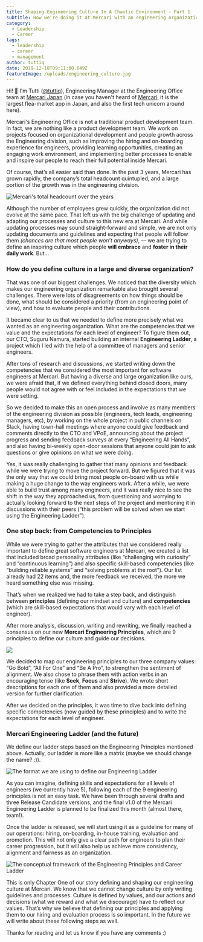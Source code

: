 ```yaml
---
title: Shaping Engineering Culture In A Chaotic Environment - Part 1
subtitle: How we're doing it at Mercari with an engineering organization of 300+ people
category:
  - Leadership
  - Career
tags:
  - leadership
  - career
  - management
author: tuttiq
date: 2019-12-18T09:11:00.649Z
featureImage: /uploads/engineering_culture.jpg
---
```

Hi! 👋 I'm Tutti ([@tuttiq](https://twitter.com/tuttiq)), Engineering Manager at the Engineering Office team at [Mercari Japan](https://about.mercari.com/en/) (in case you haven't heard of [Mercari](https://www.mercari.com/jp/), it is the largest flea-market app in Japan, and also the first tech unicorn around here).

Mercari's Engineering Office is not a traditional product development team. In fact, we are nothing like a product development team. We work on projects focused on organizational development and people growth across the Engineering division, such as improving the hiring and on-boarding experience for engineers, providing learning opportunities, creating an engaging work environment, and implementing better processes to enable and inspire our people to reach their full potential inside Mercari.

Of course, that’s all easier said than done. In the past 3 years, Mercari has grown rapidly, the company’s total headcount quintupled, and a large portion of the growth was in the engineering division.

![Mercari's total headcount over the years](/uploads/mercari_headcount.png)

Although the number of employees grew quickly, the organization did not evolve at the same pace. That left us with the big challenge of updating and adapting our processes and culture to this new era at Mercari. And while updating processes may sound straight-forward and simple, we are not only updating documents and guidelines and expecting that people will follow them *(chances are that most people won’t anyways)*‚ — we are trying to define an inspiring culture which people **will embrace** and **foster in their daily work**. But…

### How do you define culture in a large and diverse organization?

That was one of our biggest challenges. We noticed that the diversity which makes our engineering organization remarkable also brought several challenges. There were lots of disagreements on how things should be done, what should be considered a priority (from an engineering point of view), and how to evaluate people and their contributions.

It became clear to us that we needed to define more precisely what we wanted as an engineering organization. What are the competencies that we value and the expectations for each level of engineer? To figure them out, our CTO, Suguru Namura, started building an internal **Engineering Ladder**, a project which I led with the help of a committee of managers and senior engineers.

After tons of research and discussions, we started writing down the competencies that we considered the most important for software engineers at Mercari. But having a diverse and large organization like ours, we were afraid that, if we defined everything behind closed doors, many people would not agree with or feel included in the expectations that we were setting.

So we decided to make this an open process and involve as many members of the engineering division as possible (engineers, tech leads, engineering managers, etc), by working on the whole project in public channels on Slack, having town-hall meetings where anyone could give feedback and comments directly to the CTO and VPoE, announcing about the project progress and sending feedback surveys at every “Engineering All Hands”, and also having bi-weekly open-door sessions that anyone could join to ask questions or give opinions on what we were doing.

Yes, it was really challenging to gather that many opinions and feedback while we were trying to move the project forward. But we figured that it was the only way that we could bring most people on-board with us while making a huge change to the way engineers work. After a while, we were able to build trust among many engineers, and it was really nice to see the shift in the way they approached us, from questioning and worrying to actually looking forward to the next steps of the project and mentioning it in discussions with their peers (“this problem will be solved when we start using the Engineering Ladder”).

### One step back: from Competencies to Principles

While we were trying to gather the attributes that we considered really important to define great software engineers at Mercari, we created a list that included broad personality attributes (like “challenging with curiosity” and “continuous learning”) and also specific skill-based competencies (like “building reliable systems” and “solving problems at the root”). Our list already had 22 items and, the more feedback we received, the more we heard something else was missing.

That’s when we realized we had to take a step back, and distinguish between **principles** (defining our mindset and culture) and **competencies** (which are skill-based expectations that would vary with each level of engineer).

After more analysis, discussion, writing and rewriting, we finally reached a consensus on our new **Mercari Engineering Principles**, which are 9 principles to define our culture and guide our decisions.

![](https://miro.medium.com/max/1034/0*rvWrP_Wmb6oYlnsM.png)

We decided to map our engineering principles to our three company values: “Go Bold”, “All For One” and “Be A Pro”, to strengthen the sentiment of alignment. We also chose to phrase them with action verbs in an encouraging tense (like **Seek**, **Focus** and **Strive**). We wrote short descriptions for each one of them and also provided a more detailed version for further clarification.

After we decided on the principles, it was time to dive back into defining specific competencies (now guided by these principles) and to write the expectations for each level of engineer.

### Mercari Engineering Ladder (and the future)

We define our ladder steps based on the Engineering Principles mentioned above. Actually, our ladder is more like a matrix (maybe we should change the name? :)).

![The format we are using to define our Engineering Ladder](https://miro.medium.com/max/1200/0*Ppbvcns7yPSCVCNy.png)

As you can imagine, defining skills and expectations for all levels of engineers (we currently have 5), following each of the 9 engineering principles is not an easy task. We have been through several drafts and three Release Candidate versions, and the final v1.0 of the Mercari Engineering Ladder is planned to be finalized this month (almost there, team!).

Once the ladder is released, we will start using it as a guideline for many of our operations: hiring, on-boarding, in-house training, evaluation and promotion. This will not only give a clear path for engineers to plan their career progression, but it will also help us achieve more consistency, alignment and fairness as an organization.

![The conceptual framework of the Engineering Principles and Career Ladder](https://miro.medium.com/max/1200/0*jU50wX9ubH0J5zch.png)

This is only Chapter One of our story defining and shaping our engineering culture at Mercari. We know that we cannot change culture by only writing guidelines and processes. Culture is defined by values, and our actions and decisions (what we reward and what we discourage) have to reflect our values. That’s why we believe that defining our principles and applying them to our hiring and evaluation process is so important. In the future we will write about these following steps as well.

Thanks for reading and let us know if you have any comments :)